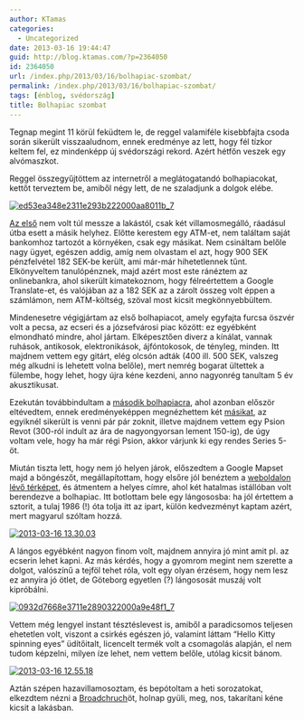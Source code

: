 ```yaml
---
author: KTamas
categories:
  - Uncategorized
date: 2013-03-16 19:44:47
guid: http://blog.ktamas.com/?p=2364050
id: 2364050
url: /index.php/2013/03/16/bolhapiac-szombat/
permalink: /index.php/2013/03/16/bolhapiac-szombat/
tags: [énblog, svédország]
title: Bolhapiac szombat
---
```


Tegnap megint 11 körül feküdtem le, de reggel valamiféle kisebbfajta csoda során sikerült visszaaludnom, ennek eredménye az lett, hogy fél tízkor keltem fel, ez mindenképp új svédországi rekord. Azért hétfőn veszek egy alvómaszkot. 

Reggel összegyűjtöttem az internetről a meglátogatandó bolhapiacokat, kettőt terveztem be, amiből négy lett, de ne szaladjunk a dolgok elébe. 

[<img src="/wp-content/uploads/2013/03/ed53ea348e2311e293b222000aa8011b_7.jpg" alt="ed53ea348e2311e293b222000aa8011b_7" width="612" height="612" class="aligncenter size-full wp-image-2364051" srcset="/wp-content/uploads/2013/03/ed53ea348e2311e293b222000aa8011b_7.jpg 612w, /wp-content/uploads/2013/03/ed53ea348e2311e293b222000aa8011b_7-150x150.jpg 150w, /wp-content/uploads/2013/03/ed53ea348e2311e293b222000aa8011b_7-300x300.jpg 300w" sizes="(max-width: 612px) 100vw, 612px" />](/wp-content/uploads/2013/03/ed53ea348e2311e293b222000aa8011b_7.jpg)

[Az első](http://www.kommersenloppmarknad.se/) nem volt túl messze a lakástól, csak két villamosmegálló, ráadásul útba esett a másik helyhez. Előtte kerestem egy ATM-et, nem találtam saját bankomhoz tartozót a környéken, csak egy másikat. Nem csináltam belőle nagy ügyet, egészen addig, amíg nem olvastam el azt, hogy 900 SEK pénzfelvétel 182 SEK-be került, ami már-már hihetetlennek tűnt. Elkönyveltem tanulópénznek, majd azért most este ránéztem az onlinebankra, ahol sikerült kimatekoznom, hogy félreértettem a Google Translate-et, és valójában az a 182 SEK az a zárolt összeg volt éppen a számlámon, nem ATM-költség, szöval most kicsit megkönnyebbültem.

Mindenesetre végigjártam az első bolhapiacot, amely egyfajta furcsa öszvér volt a pecsa, az ecseri és a józsefvárosi piac között: ez egyébként elmondható mindre, ahol jártam. Elképesztően diverz a kínálat, vannak ruhások, antikosok, elektronikások, ájfóntokosok, de tényleg, minden. Itt majdnem vettem egy gitárt, elég olcsón adták (400 ill. 500 SEK, valszeg még alkudni is lehetett volna belőle), mert nemrég bogarat ültettek a fülembe, hogy lehet, hogy újra kéne kezdeni, anno nagyonrég tanultam 5 év akusztikusat.

Ezekután továbbindultam a [második bolhapiacra](http://www.kvibergsmarknad.se/), ahol azonban először eltévedtem, ennek eredményeképpen megnézhettem két [másikat](http://bellevuemarknad.com/), az egyiknél sikerült is venni pár pár zoknit, illetve majdnem vettem egy Psion Revot (300-ról indult az ára de nagyongyorsan lement 150-ig), de úgy voltam vele, hogy ha már régi Psion, akkor várjunk ki egy rendes Series 5-öt. 

Miután tiszta lett, hogy nem jó helyen járok, előszedtem a Google Mapset majd a böngészőt, megállapítottam, hogy elsőre jól benéztem a [weboldalon lévő térképet](http://www.kvibergsmarknad.se/karta.html), és átmentem a helyes címre, ahol két hatalmas istállóban volt berendezve a bolhapiac. Itt botlottam bele egy lángososba: ha jól értettem a sztorit, a tulaj 1986 (!) óta tolja itt az ipart, külön kedvezményt kaptam azért, mert magyarul szóltam hozzá. 

[<img src="/wp-content/uploads/2013/03/2013-03-16-13.30.03-1024x705.jpg" alt="2013-03-16 13.30.03" width="625" height="430" class="aligncenter size-large wp-image-2364053" srcset="/wp-content/uploads/2013/03/2013-03-16-13.30.03-1024x705.jpg 1024w, /wp-content/uploads/2013/03/2013-03-16-13.30.03-300x206.jpg 300w, /wp-content/uploads/2013/03/2013-03-16-13.30.03-624x429.jpg 624w" sizes="(max-width: 625px) 100vw, 625px" />](/wp-content/uploads/2013/03/2013-03-16-13.30.03.jpg)

A lángos egyébként nagyon finom volt, majdnem annyira jó mint amit pl. az ecserin lehet kapni. Az más kérdés, hogy a gyomrom megint nem szerette a dolgot, valószínű a tejföl tehet róla, volt egy olyan érzésem, hogy nem lesz ez annyira jó ötlet, de Göteborg egyetlen (?) lángososát muszáj volt kipróbálni.

[<img src="/wp-content/uploads/2013/03/0932d7668e3711e2890322000a9e48f1_7.jpg" alt="0932d7668e3711e2890322000a9e48f1_7" width="612" height="612" class="aligncenter size-full wp-image-2364054" srcset="/wp-content/uploads/2013/03/0932d7668e3711e2890322000a9e48f1_7.jpg 612w, /wp-content/uploads/2013/03/0932d7668e3711e2890322000a9e48f1_7-150x150.jpg 150w, /wp-content/uploads/2013/03/0932d7668e3711e2890322000a9e48f1_7-300x300.jpg 300w" sizes="(max-width: 612px) 100vw, 612px" />](/wp-content/uploads/2013/03/0932d7668e3711e2890322000a9e48f1_7.jpg)

Vettem még lengyel instant tésztéslevest is, amiből a paradicsomos teljesen ehetetlen volt, viszont a csirkés egészen jó, valamint láttam &#8220;Hello Kitty spinning eyes&#8221; üdítőitalt, licencelt termék volt a csomagolás alapján, el nem tudom képzelni, milyen íze lehet, nem vettem belőle, utólag kicsit bánom.

[<img src="/wp-content/uploads/2013/03/2013-03-16-12.55.18-768x1024.jpg" alt="2013-03-16 12.55.18" width="625" height="833" class="aligncenter size-large wp-image-2364052" srcset="/wp-content/uploads/2013/03/2013-03-16-12.55.18-768x1024.jpg 768w, /wp-content/uploads/2013/03/2013-03-16-12.55.18-225x300.jpg 225w, /wp-content/uploads/2013/03/2013-03-16-12.55.18-624x832.jpg 624w" sizes="(max-width: 625px) 100vw, 625px" />](/wp-content/uploads/2013/03/2013-03-16-12.55.18.jpg)

Aztán szépen hazavillamosoztam, és bepótoltam a heti sorozatokat, elkezdtem nézni a [Broadchruch](http://en.wikipedia.org/wiki/Broadchurch)öt, holnap gyüli, meg, nos, takarítani kéne kicsit a lakásban.
